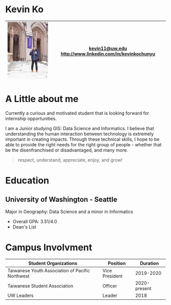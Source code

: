 # Kevin Ko

| <img src="imgs/me.jpg" alt="personal_image" width="300" /> | kevin11@uw.edu    http://www.linkedin.com/in/kevinkochunyu |
|-------------------------------------------------------|------------------------------------------------------------|

# A Little about me

Currently a curious and motivated student that is looking forward for internship opportunities.

I am a Junior studying GIS: Data Science and Informatics. I believe that understanding the human interaction between technology is extremely important in creating impacts. Through these technical skills, I hope to be able to provide the right needs for the right group of people - whether that be the disenfranchised or disadvantaged, and many more.

> respect, understand, appreciate, enjoy, and grow!

# Education
## University of Washington - Seattle
Major in Geography: Data Science and a minor in Informatics

- Overall GPA: 3.51/4.0
- Dean's List

# Campus Involvment

| Student Organizations                            | Position        | Duration     |
|--------------------------------------------------|-----------------|--------------|
| Taiwanese Youth Association of Pacific Northwest | Vice President  | 2019-2020    |
| Taiwanese Student Association                    | Officer         | 2020-present |
| UW Leaders                                       | Leader          | 2018         |
